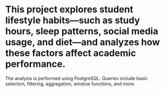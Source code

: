 # This project explores student lifestyle habits—such as study hours, sleep patterns, social media usage, and diet—and analyzes how these factors affect academic performance.

The analysis is performed using PostgreSQL. Queries include basic selection, filtering, aggregation, window functions, and more.

